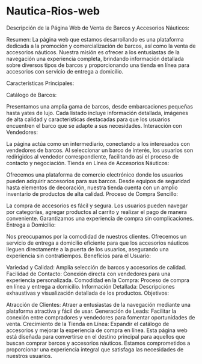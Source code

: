 # Nautica-Rios-web
Descripción de la Página Web de Venta de Barcos y Accesorios Náuticos:

Resumen:
La página web que estamos desarrollando es una plataforma dedicada a la promoción y comercialización de barcos, así como la venta de accesorios náuticos. Nuestra misión es ofrecer a los entusiastas de la navegación una experiencia completa, brindando información detallada sobre diversos tipos de barcos y proporcionando una tienda en línea para accesorios con servicio de entrega a domicilio.

Características Principales:

Catálogo de Barcos:

Presentamos una amplia gama de barcos, desde embarcaciones pequeñas hasta yates de lujo. Cada listado incluye información detallada, imágenes de alta calidad y características destacadas para que los usuarios encuentren el barco que se adapte a sus necesidades.
Interacción con Vendedores:

La página actúa como un intermediario, conectando a los interesados con vendedores de barcos. Al seleccionar un barco de interés, los usuarios son redirigidos al vendedor correspondiente, facilitando así el proceso de contacto y negociación.
Tienda en Línea de Accesorios Náuticos:

Ofrecemos una plataforma de comercio electrónico donde los usuarios pueden adquirir accesorios para sus barcos. Desde equipos de seguridad hasta elementos de decoración, nuestra tienda cuenta con un amplio inventario de productos de alta calidad.
Proceso de Compra Sencillo:

La compra de accesorios es fácil y segura. Los usuarios pueden navegar por categorías, agregar productos al carrito y realizar el pago de manera conveniente. Garantizamos una experiencia de compra sin complicaciones.
Entrega a Domicilio:

Nos preocupamos por la comodidad de nuestros clientes. Ofrecemos un servicio de entrega a domicilio eficiente para que los accesorios náuticos lleguen directamente a la puerta de los usuarios, asegurando una experiencia sin contratiempos.
Beneficios para el Usuario:

Variedad y Calidad: Amplia selección de barcos y accesorios de calidad.
Facilidad de Contacto: Conexión directa con vendedores para una experiencia personalizada.
Comodidad en la Compra: Proceso de compra en línea y entrega a domicilio.
Información Detallada: Descripciones exhaustivas y visualización detallada de los productos.
Objetivos:

Atracción de Clientes: Atraer a entusiastas de la navegación mediante una plataforma atractiva y fácil de usar.
Generación de Leads: Facilitar la conexión entre compradores y vendedores para fomentar oportunidades de venta.
Crecimiento de la Tienda en Línea: Expandir el catálogo de accesorios y mejorar la experiencia de compra en línea.
Esta página web está diseñada para convertirse en el destino principal para aquellos que buscan comprar barcos y accesorios náuticos. Estamos comprometidos a proporcionar una experiencia integral que satisfaga las necesidades de nuestros usuarios.
